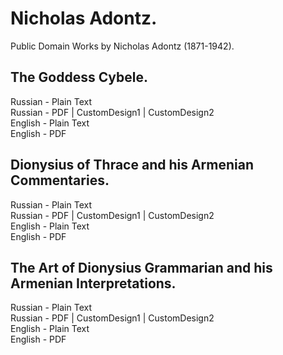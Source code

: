 # Nicholas Adontz.

Public Domain Works by Nicholas Adontz (1871-1942).

## The Goddess Cybele.

Russian - Plain Text  
Russian - PDF | CustomDesign1 | CustomDesign2  
English - Plain Text  
English - PDF  

## Dionysius of Thrace and his Armenian Commentaries.

Russian - Plain Text  
Russian - PDF | CustomDesign1 | CustomDesign2  
English - Plain Text  
English - PDF  

## The Art of Dionysius Grammarian and his Armenian Interpretations.

Russian - Plain Text  
Russian - PDF | CustomDesign1 | CustomDesign2  
English - Plain Text  
English - PDF  
